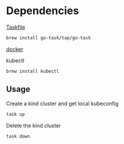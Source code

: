 # Dependencies

[Taskfile](https://taskfile.dev/usage/)
```bash
brew install go-task/tap/go-task
```

[docker](https://docs.docker.com/desktop/setup/install/mac-install/)

kubectl
```
brew install kubectl
```

## Usage

Create a kind cluster and get local kubeconfig
```bash
task up
```

Delete the kind cluster
```bash
task down
```

